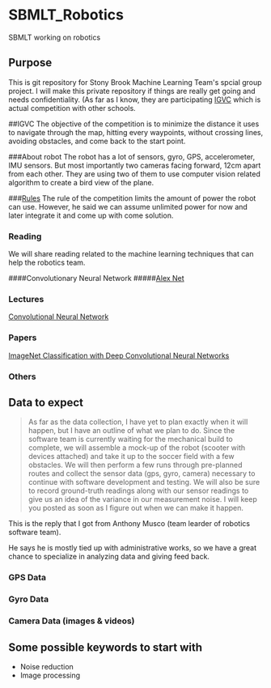 # SBMLT_Robotics
SBMLT working on robotics

## Purpose
This is git repository for Stony Brook Machine Learning Team's spcial group project. I will make this private repository if things are really get going and needs confidentiality. (As far as I know, they are participating [IGVC](http://www.igvc.org) which is actual competition with other schools.

##IGVC
The objective of the competition is to minimize the distance it uses to navigate through the map, hitting every waypoints, without crossing lines, avoiding obstacles, and come back to the start point.

###About robot
The robot has a lot of sensors, gyro, GPS, accelerometer, IMU sensors. But most importantly two cameras facing forward, 12cm apart from each other. They are using two of them to use computer vision related algorithm to create a bird view of the plane. 

###[Rules](http://www.igvc.org/2016IGVCRules.pdf)
The rule of the competition limits the amount of power the robot can use. However, he said we can assume unlimited power for now and later integrate it and come up with come solution.

### Reading
We will share reading related to the machine learning techniques that can help the robotics team.

####Convolutionary Neural Network
#####[Alex Net](http://papers.nips.cc/paper/4824-imagenet-classification-with-deep-convolutional-neural-networks.pdf)

### Lectures
[Convolutional Neural Network](https://youtu.be/n6hpQwq7Inw?list=PLNlv3xIQ7DATd3ARF_NtKUs2nzuH_mhWd)

### Papers
[ImageNet Classification with Deep Convolutional Neural Networks](http://papers.nips.cc/paper/4824-imagenet-classification-with-deep-convolutional-neural-networks.pdf)

### Others

## Data to expect

>As far as the data collection, I have yet to plan exactly when it will happen, but I have an outline of what we plan to do. Since the software team is currently waiting for the mechanical build to complete, we will assemble a mock-up of the robot (scooter with devices attached) and take it up to the soccer field with a few obstacles. We will then perform a few runs through pre-planned routes and collect the sensor data (gps, gyro, camera) necessary to continue with software development and testing. We will also be sure to record ground-truth readings along with our sensor readings to give us an idea of the variance in our measurement noise. I will keep you posted as soon as I figure out when we can make it happen.

This is the reply that I got from Anthony Musco (team learder of robotics software team).

He says he is mostly tied up with administrative works, so we have a great chance to specialize in analyzing data and giving feed back.

### GPS Data

### Gyro Data

### Camera Data (images & videos)

## Some possible keywords to start with
* Noise reduction
* Image processing
